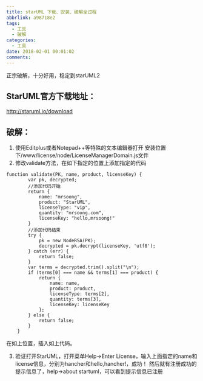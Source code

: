 ```yaml
---
title: starUML 下载、安装、破解全过程
abbrlink: a98718e2
tags:
  - 工具
  - 破解
categories:
  - 工具
date: 2018-02-01 00:01:02
comments:
---
```

正宗破解，十分好用，稳定到starUML2
<!-- more -->
## StarUML官方下载地址： 
http://staruml.io/download

## 破解： 
1. 使用Editplus或者Notepad++等特殊的文本编辑器打开 安装位置下/www/license/node/LicenseManagerDomain.js文件 
2. 修改validate方法，在如下指定的位置上添加指定的代码

```
function validate(PK, name, product, licenseKey) {
        var pk, decrypted;
        //添加代码开始
        return {
            name: "mrsoong",
            product: "StarUML",
            licenseType: "vip",
            quantity: "mrsoong.com",
            licenseKey: "hello,mrsoong!"
        }
        //添加代码结束
        try {
            pk = new NodeRSA(PK);
            decrypted = pk.decrypt(licenseKey, 'utf8');
        } catch (err) {
            return false;
        }
        var terms = decrypted.trim().split("\n");
        if (terms[0] === name && terms[1] === product) {
            return { 
                name: name, 
                product: product, 
                licenseType: terms[2],
                quantity: terms[3],
                licenseKey: licenseKey
            };
        } else {
            return false;
        }
    }
```
在如上位置，插入如上代码。

3. 验证打开StarUML，打开菜单Help->Enter License，输入上面指定的name和license信息，分别为hancher和hello,hancher!，成功！ 
然后就有注册成功的提示信息了，help->about startuml，可以看到​提示信息已注册 